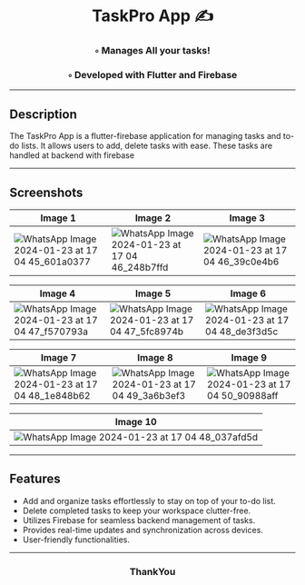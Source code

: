 
<div align="center">
<h1 align="center">

<br>  
TaskPro App ✍️
</h1>
<h3>◦ Manages All your tasks! </h3>
<h3>◦ Developed with Flutter and Firebase </h3> 


</div>

---

## Description

The TaskPro App is a flutter-firebase application for managing tasks and to-do lists. It allows users to add, delete tasks with ease. These tasks are handled at backend with firebase

---
## Screenshots 


| Image 1 | Image 2 | Image 3| 
| ------- | ------- |------- |
| ![WhatsApp Image 2024-01-23 at 17 04 45_601a0377](https://github.com/chinmaywali/Weather-App/assets/123446377/a39e5a9b-3566-4ff8-9fbc-90382c2ff547) | ![WhatsApp Image 2024-01-23 at 17 04 46_248b7ffd](https://github.com/chinmaywali/Weather-App/assets/123446377/ddbef8b6-2580-4fd0-a49c-63d1d2d55876) |![WhatsApp Image 2024-01-23 at 17 04 46_39c0e4b6](https://github.com/chinmaywali/Weather-App/assets/123446377/474e3fd5-69dd-45a4-9a3e-a19997eaee79) |      
                                                                  
| Image 4 | Image 5 | Image 6| 
| ------- | ------- |------- |
| ![WhatsApp Image 2024-01-23 at 17 04 47_f570793a](https://github.com/chinmaywali/Weather-App/assets/123446377/086d8347-43d6-448f-ac00-a1730afe6892)  | ![WhatsApp Image 2024-01-23 at 17 04 47_5fc8974b](https://github.com/chinmaywali/Weather-App/assets/123446377/ed9de979-8251-43a2-a465-842f25458cf0) | ![WhatsApp Image 2024-01-23 at 17 04 48_de3f3d5c](https://github.com/chinmaywali/Weather-App/assets/123446377/6a9c8c7c-ec09-49eb-9858-f9a276759ca6) |             

| Image 7 | Image 8 | Image 9| 
| ------- | ------- |------- |
|![WhatsApp Image 2024-01-23 at 17 04 48_1e848b62](https://github.com/chinmaywali/Weather-App/assets/123446377/bb77f00e-1a3d-4667-bc48-1ae51a6bacea) | ![WhatsApp Image 2024-01-23 at 17 04 49_3a6b3ef3](https://github.com/chinmaywali/Weather-App/assets/123446377/1d286cac-9b9a-4c04-a323-b464a1b6f989) | ![WhatsApp Image 2024-01-23 at 17 04 50_90988aff](https://github.com/chinmaywali/Weather-App/assets/123446377/d7d0eb31-320d-4811-801e-5a461ba0081d)|     

| Image 10|
| ------- | 
| ![WhatsApp Image 2024-01-23 at 17 04 48_037afd5d](https://github.com/chinmaywali/Weather-App/assets/123446377/584dd6af-7cce-4c54-9806-6a92c0aec11d) |

----

## Features

- Add and organize tasks effortlessly to stay on top of your to-do list.
- Delete completed tasks to keep your workspace clutter-free.
- Utilizes Firebase for seamless backend management of tasks.
- Provides real-time updates and synchronization across devices.
- User-friendly functionalities.

----
<div align="center">
<h3>ThankYou</h3>
</div>

  
